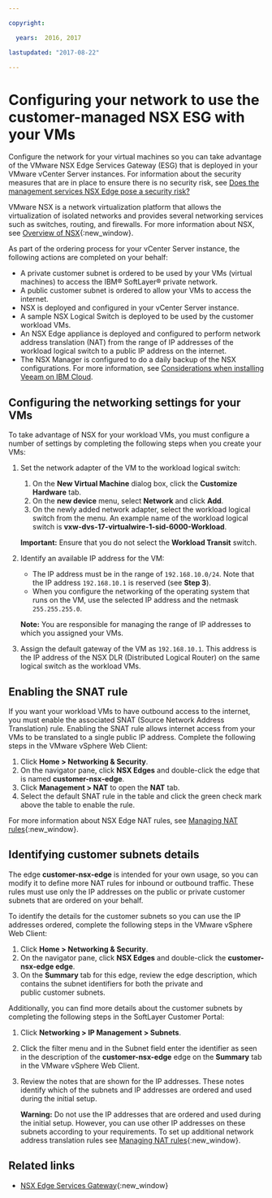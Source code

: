 ```yaml
---

copyright:

  years:  2016, 2017

lastupdated: "2017-08-22"

---
```


# Configuring your network to use the customer-managed NSX ESG with your VMs

Configure the network for your virtual machines so you can take advantage of the VMware NSX Edge Services Gateway (ESG) that is deployed in your VMware vCenter Server instances. For information about the security measures that are in place to ensure there is no security risk, see [Does the management services NSX Edge pose a security risk?](../vmonic/faq.html#does-the-management-services-nsx-edge-pose-a-security-risk-)

VMware NSX is a network virtualization platform that allows the virtualization of isolated networks and provides several networking
services such as switches, routing, and firewalls. For more information about NSX, see [Overview of NSX](https://pubs.vmware.com/NSX-62/topic/com.vmware.nsx-cross-vcenter-install.doc/GUID-10944155-28FF-46AA-AF56-7357E2F20AF4.html){:new_window}.

As part of the ordering process for your vCenter Server instance, the following actions are completed on your behalf:
* A private customer subnet is ordered to be used by your VMs (virtual machines) to access the IBM® SoftLayer® private network.
* A public customer subnet is ordered to allow your VMs to access the internet.
* NSX is deployed and configured in your vCenter Server instance.
* A sample NSX Logical Switch is deployed to be used by the customer workload VMs.
* An NSX Edge appliance is deployed and configured to perform network address translation (NAT) from the range of IP addresses of the
workload logical switch to a public IP address on the internet.
* The NSX Manager is configured to do a daily backup of the NSX configurations. For more information, see [Considerations when installing Veeam on IBM Cloud](../vmonic/veeam_considerations.html#considerations-when-installing-the-veeam-on-ibm-cloud-service).


## Configuring the networking settings for your VMs

To take advantage of NSX for your workload VMs, you must configure a number of settings by completing the following steps when you create your VMs:

1. Set the network adapter of the VM to the workload logical switch:
   1. On the **New Virtual Machine** dialog box, click the **Customize Hardware** tab.
   2. On the **new device** menu, select **Network** and click **Add**.
   3. On the newly added network adapter, select the workload logical switch from the menu. An example name of the workload logical switch
   is **vxw-dvs-17-virtualwire-1-sid-6000-Workload**.

   **Important:** Ensure that you do not select the **Workload Transit** switch.

2. Identify an available IP address for the VM:
   *  The IP address must be in the range of `192.168.10.0/24`. Note that the IP address `192.168.10.1` is reserved (see **Step 3**).
   *  When you configure the networking of the operating system that runs on the VM, use the selected IP address and the netmask
   `255.255.255.0`.

   **Note:** You are responsible for managing the range of IP addresses to which you assigned your VMs.

3. Assign the default gateway of the VM as `192.168.10.1`. This address is the IP address of the NSX DLR (Distributed Logical Router) on
the same logical switch as the workload VMs.

## Enabling the SNAT rule

If you want your workload VMs to have outbound access to the internet, you must enable the associated SNAT (Source Network Address Translation) rule. Enabling the SNAT rule allows internet access from your VMs to be translated to a single public IP address. Complete the following steps in the VMware vSphere Web Client:

1. Click **Home > Networking & Security**.
2. On the navigator pane, click **NSX Edges** and double-click the edge that is named **customer-nsx-edge**.
3. Click **Management > NAT** to open the **NAT** tab.
4. Select the default SNAT rule in the table and click the green check mark above the table to enable the rule.

For more information about NSX Edge NAT rules, see [Managing NAT rules](https://pubs.vmware.com/NSX-62/topic/com.vmware.nsx.admin.doc/GUID-5896D8CF-20E0-4691-A9EB-83AFD9D36AFD.html){:new_window}.

## Identifying customer subnets details

The edge **customer-nsx-edge** is intended for your own usage, so you can modify it to define more NAT rules for inbound or outbound traffic. These rules must use only the IP addresses on the public or private customer subnets that are ordered on your behalf.

To identify the details for the customer subnets so you can use the IP addresses ordered, complete the following steps in the VMware vSphere Web Client:

1. Click **Home > Networking & Security**.
2. On the navigator pane, click **NSX Edges** and double-click the **customer-nsx-edge edge**.
3. On the **Summary** tab for this edge, review the edge description, which contains the subnet identifiers for both the private and    
public customer subnets.

Additionally, you can find more details about the customer subnets by completing the following steps in the SoftLayer Customer Portal:

1. Click **Networking > IP Management > Subnets**.
2. Click the filter menu and in the Subnet field enter the identifier as seen in the description of the **customer-nsx-edge** edge on the **Summary** tab in the VMware vSphere Web Client.
3. Review the notes that are shown for the IP addresses. These notes identify which of the subnets and IP addresses are ordered and used during the initial setup.

   **Warning:** Do not use the IP addresses that are ordered and used during the initial setup. However, you can use other IP addresses on
   these subnets according to your requirements. To set up additional network address translation rules see [Managing NAT rules](https://pubs.vmware.com/NSX-62/topic/com.vmware.nsx.admin.doc/GUID-5896D8CF-20E0-4691-A9EB-83AFD9D36AFD.html){:new_window}.

## Related links

* [NSX Edge Services Gateway](https://www.ibm.com/devops/method/content/architecture/virtVCenterServerPlatform/nsx-esg){:new_window}
